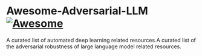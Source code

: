 # Awesome-Adversarial-LLM [![Awesome](https://awesome.re/badge.svg)](https://awesome.re)

A curated list of automated deep learning related resources.A curated list of the adversarial robustness of large language model related resources.
